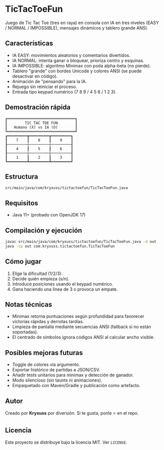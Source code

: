# TicTacToeFun

Juego de Tic Tac Toe (tres en raya) en consola con IA en tres niveles (EASY / NORMAL / IMPOSSIBLE), mensajes dinámicos y tablero grande ANSI.

## Características
- IA EASY: movimientos aleatorios y comentarios divertidos.
- IA NORMAL: intenta ganar o bloquear, prioriza centro y esquinas.
- IA IMPOSSIBLE: algoritmo Minimax con poda alpha-beta (no pierde).
- Tablero "grande" con bordes Unicode y colores ANSI (se puede desactivar en código).
- Animación de "pensando" para la IA.
- Rejuego sin reiniciar el proceso.
- Entrada tipo keypad numérico (7 8 9 / 4 5 6 / 1 2 3).

## Demostración rápida
```
╔═══════════════════════════════╗
║        TIC TAC TOE FUN        ║
║   Humano (X) vs IA (O)        ║
╚═══════════════════════════════╝
┏━━━━━━━━━┳━━━━━━━━━┳━━━━━━━━━┓
┃    7    ┃    8    ┃    9    ┃
┠─────────┼─────────┼─────────┨
┃    4    ┃    5    ┃    6    ┃
┠─────────┼─────────┼─────────┨
┃    1    ┃    2    ┃    3    ┃
┗━━━━━━━━━┻━━━━━━━━━┻━━━━━━━━━┛
```

## Estructura
```
src/main/java/com/kryxuss/tictactoefun/TicTacToeFun.java
```

## Requisitos
- Java 11+ (probado con OpenJDK 17)

## Compilación y ejecución
```bash
javac src/main/java/com/kryxuss/tictactoefun/TicTacToeFun.java -d out
java -cp out com.kryxuss.tictactoefun.TicTacToeFun
```

## Cómo jugar
1. Elige la dificultad (1/2/3).
2. Decide quién empieza (s/n).
3. Introduce posiciones usando el keypad numérico.
4. Gana haciendo una línea de 3 o provoca un empate.

## Notas técnicas
- Minimax retorna puntuaciones según profundidad para favorecer victorias rápidas y derrotas tardías.
- Limpieza de pantalla mediante secuencias ANSI (fallback si no están soportadas).
- El centrado de símbolos ignora códigos ANSI al calcular ancho visible.

## Posibles mejoras futuras
- Toggle de colores vía argumento.
- Exportar histórico de partidas a JSON/CSV.
- Añadir tests unitarios para minimax y detección de ganador.
- Modo silencioso (sin taunts ni animaciones).
- Empaquetado con Maven/Gradle y publicación como artefacto.

## Autor
Creado por **Kryxuss** por diversión. Si te gusta, ponle ⭐ en el repo.

## Licencia
Este proyecto se distribuye bajo la licencia MIT. Ver `LICENSE`.

